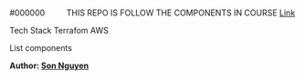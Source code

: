 #000000
<image src="/images/rocket.png" width =15> <image src="/images/rocket.png" width =15>THIS REPO IS FOLLOW THE COMPONENTS IN COURSE [Link](https://www.udemy.com/share/106WtA3@BmB6v11K_U82vm6pn0Heg-8UdLpDDCFdtAB3puKbN4CXwh1rL9DGMSNzY2zr_46Xew==/)

Tech Stack
Terrafom
AWS

List components

**Author: [Son Nguyen](https://www.linkedin.com/in/son-n-114539152/)**
